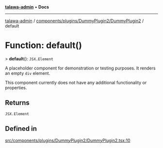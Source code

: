 [**talawa-admin**](../../../../../README.md) • **Docs**

***

[talawa-admin](../../../../../modules.md) / [components/plugins/DummyPlugin2/DummyPlugin2](../README.md) / default

# Function: default()

\> **default**(): `JSX.Element`

A placeholder component for demonstration or testing purposes.
It renders an empty `div` element.

This component currently does not have any additional functionality
or properties.

## Returns

`JSX.Element`

## Defined in

[src/components/plugins/DummyPlugin2/DummyPlugin2.tsx:10](https://github.com/PalisadoesFoundation/talawa-admin/blob/9dd5d7fd647f8a7c9e1c1e14bf645b71b32c51c2/src/components/plugins/DummyPlugin2/DummyPlugin2.tsx#L10)
